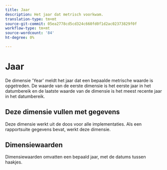 ```yaml
---
title: Jaar
description: Het jaar dat metrisch voorkwam.
translation-type: tm+mt
source-git-commit: 05ea2778cd5cd324c660fd0f1d2ac02373829f0f
workflow-type: tm+mt
source-wordcount: '84'
ht-degree: 0%

---
```



# Jaar

De dimensie &#39;Year&#39; meldt het jaar dat een bepaalde metrische waarde is opgetreden. De waarde van de eerste dimensie is het eerste jaar in het datumbereik en de laatste waarde van de dimensie is het meest recente jaar in het datumbereik.

## Deze dimensie vullen met gegevens

Deze dimensie werkt uit de doos voor alle implementaties. Als een rapportsuite gegevens bevat, werkt deze dimensie.

## Dimensiewaarden

Dimensiewaarden omvatten een bepaald jaar, met de datums tussen haakjes.
